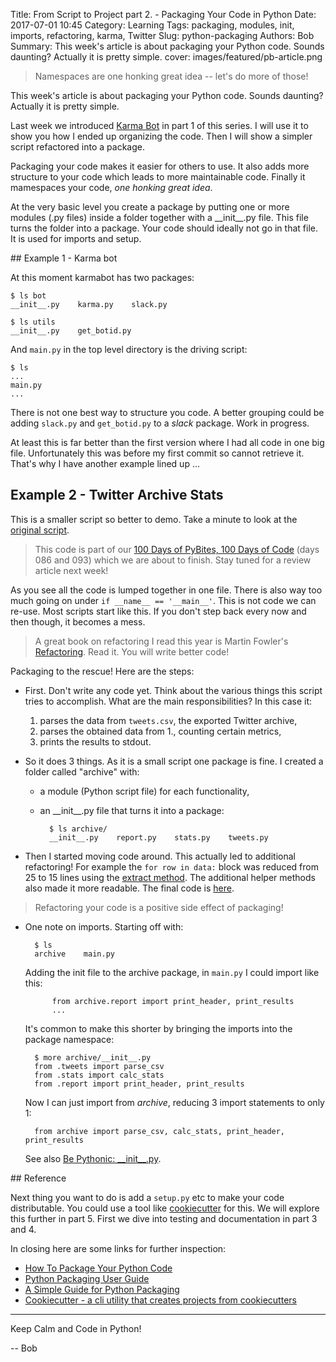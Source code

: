 Title: From Script to Project part 2. - Packaging Your Code in Python
Date: 2017-07-01 10:45
Category: Learning
Tags: packaging, modules, init, imports, refactoring, karma, Twitter
Slug: python-packaging
Authors: Bob
Summary: This week's article is about packaging your Python code. Sounds daunting? Actually it is pretty simple.
cover: images/featured/pb-article.png

> Namespaces are one honking great idea -- let's do more of those!

This week's article is about packaging your Python code. Sounds daunting? Actually it is pretty simple.

Last week we introduced [Karma Bot](https://github.com/pybites/karmabot) in part 1 of this series. I will use it to show you how I ended up organizing the code. Then I will show a simpler script refactored into a package.

Packaging your code makes it easier for others to use. It also adds more structure to your code which leads to more maintainable code. Finally it mamespaces your code, *one honking great idea*.

At the very basic level you create a package by putting one or more modules (.py files) inside a folder together with a \_\_init\_\_.py file. This file turns the folder into a package. Your code should ideally not go in that file. It is used for imports and setup.

## Example 1 - Karma bot

At this moment karmabot has two packages:

	$ ls bot
	__init__.py    karma.py    slack.py    

	$ ls utils
	__init__.py    get_botid.py

And `main.py` in the top level directory is the driving script:

	$ ls
	...
	main.py
	...

There is not one best way to structure you code. A better grouping could be adding `slack.py` and `get_botid.py` to a *slack* package. Work in progress.

At least this is far better than the first version where I had all code in one big file. Unfortunately this was before my first commit so cannot retrieve it. That's why I have another example lined up ... 

## Example 2 - Twitter Archive Stats

This is a smaller script so better to demo. Take a minute to look at the [original script](https://github.com/pybites/100DaysOfCode/blob/master/086/twitter_archive.py).

> This code is part of our [100 Days of PyBites, 100 Days of Code](https://github.com/pybites/100DaysOfCode) (days 086 and 093) which we are about to finish. Stay tuned for a review article next week!

As you see all the code is lumped together in one file. There is also way too much going on under `if __name__ == '__main__'`. This is not code we can re-use. Most scripts start like this. If you don't step back every now and then though, it becomes a mess.

> A great book on refactoring I read this year is Martin Fowler's [Refactoring](https://martinfowler.com/books/refactoring.html). Read it. You will write better code!

Packaging to the rescue! Here are the steps:

- First. Don't write any code yet. Think about the various things this script tries to accomplish. What are the main responsibilities? In this case it:

	1. parses the data from `tweets.csv`, the exported Twitter archive,
	2. parses the obtained data from 1., counting certain metrics,
	3. prints the results to stdout.

- So it does 3 things. As it is a small script one package is fine. I created a folder called "archive" with:

	- a module (Python script file) for each functionality,
	- an \_\_init\_\_.py file that turns it into a package:

			$ ls archive/
			__init__.py    report.py    stats.py    tweets.py

- Then I started moving code around. This actually led to additional refactoring! For example the `for row in data:` block was reduced from 25 to 15 lines using the [extract method](https://refactoring.com/catalog/extractMethod.html). The additional helper methods also made it more readable. The final code is [here](https://github.com/pybites/100DaysOfCode/tree/master/093).

> Refactoring your code is a positive side effect of packaging!

- One note on imports. Starting off with:

		$ ls
		archive    main.py

	Adding the init file to the archive package, in `main.py` I could import like this:

			from archive.report import print_header, print_results
			...

	It's common to make this shorter by bringing the imports into the package namespace:

		$ more archive/__init__.py
		from .tweets import parse_csv
		from .stats import calc_stats
		from .report import print_header, print_results

	Now I can just import from *archive*, reducing 3 import statements to only 1: 

		from archive import parse_csv, calc_stats, print_header, print_results

	See also [Be Pythonic: \_\_init\_\_.py](http://mikegrouchy.com/blog/2012/05/be-pythonic-__init__py.html).

## Reference

Next thing you want to do is add a `setup.py` etc to make your code distributable. You could use a tool like [cookiecutter]((https://github.com/audreyr/cookiecutter)) for this. We will explore this further in part 5. First we dive into testing and documentation in part 3 and 4.

In closing here are some links for further inspection:

- [How To Package Your Python Code](https://python-packaging.readthedocs.io/en/latest/)
- [Python Packaging User Guide](https://packaging.python.org/)
- [A Simple Guide for Python Packaging](https://medium.com/small-things-about-python/lets-talk-about-python-packaging-6d84b81f1bb5)
- [Cookiecutter - a cli utility that creates projects from cookiecutters](https://github.com/audreyr/cookiecutter)

---

Keep Calm and Code in Python!

-- Bob
